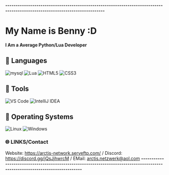 **----------------------------------------------------------------------------------------------------------------------------**
# My Name is Benny :D
**I Am a Average Python/Lua Developer**

## 🔧 Languages
<img src="https://img.shields.io/badge/mysql-black?style=for-the-badge&logo=mysql" alt="mysql">
<img src="https://img.shields.io/badge/Lua-black?style=for-the-badge&logo=lua" alt="Lua">
<img src="https://img.shields.io/badge/HTML5-black?style=for-the-badge&logo=html5" alt="HTML5">
<img src="https://img.shields.io/badge/CSS3-black?style=for-the-badge&logo=css3" alt="CSS3">


## 🔧 Tools
<img src="https://img.shields.io/badge/VS%20Code-black?style=for-the-badge&logo=visual-studio-code" alt="VS Code">
<img src="https://img.shields.io/badge/IntelliJ%20IDEA-black?style=for-the-badge&logo=intellij-idea" alt="IntelliJ IDEA">

## 🔧 Operating Systems
<img src="https://img.shields.io/badge/Linux-black?style=for-the-badge&logo=linux" alt="Linux">
<img src="https://img.shields.io/badge/Windows-black?style=for-the-badge&logo=windows" alt="Windows">

### 🌐 LINKS/Contact
Website: https://arctis-network.serveftp.com/
/
Discord: https://discord.gg/jQsJjhwrcM
/
EMail: arctis.netzwerk@aol.com
**----------------------------------------------------------------------------------------------------------------------------**
